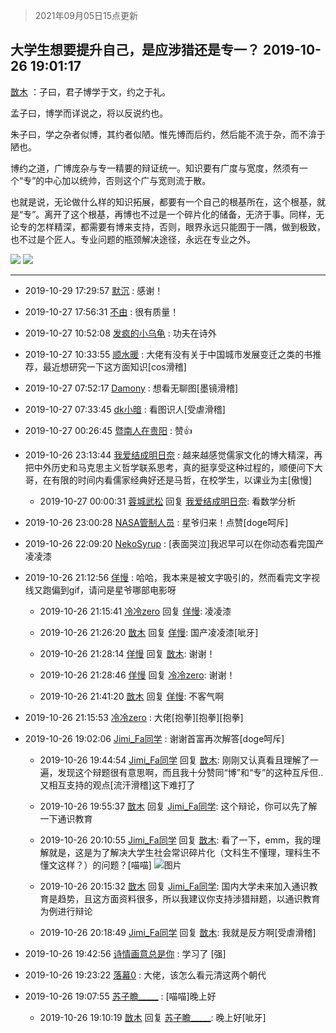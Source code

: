> 2021年09月05日15点更新
<link rel="stylesheet" href="https://cdn.jsdelivr.net/gh/taotie6/sampleJSON@main/css/photo_show.css">


 ## 大学生想要提升自己，是应涉猎还是专一？ 2019-10-26 19:01:17

 [㪚木](https://www.coolapk.com/feed/14516454?shareKey=OTIwYjA2YWFkM2FhNjEzMTc1MGE~) ：子曰，君子博学于文，约之于礼。

孟子曰，博学而详说之，将以反说约也。

朱子曰，学之杂者似博，其约者似陋。惟先博而后约，然后能不流于杂，而不渰于陋也。

博约之道，广博庞杂与专一精要的辩证统一。知识要有广度与宽度，然须有一个“专”的中心加以统帅，否则这个广与宽则流于散。<!--break-->

也就是说，无论做什么样的知识拓展，都要有一个自己的根基所在，这个根基，就是“专”。离开了这个根基，再博也不过是一个碎片化的储备，无济于事。同样，无论专的怎样精深，都需要有博来支持，否则，眼界永远只能囿于一隅，做到极致，也不过是个匠人。专业问题的瓶颈解决途径，永远在专业之外。 

<div class="album">
<img class="img-item" src="https://image.coolapk.com/feed/2019/0507/23/1081091_4558_1928@400x225.gif" />
<img class="img-item" src="https://image.coolapk.com/feed/2019/1026/19/1081091_8309acad_7675_2349@400x225.gif" />
</div>

 ------- 

- 2019-10-29 17:29:57 [默沉](uid=910022) : 感谢！ 

- 2019-10-27 17:56:31 [不由](uid=698505) : 很有质量！ 

- 2019-10-27 10:52:08 [发疯的小乌龟](uid=2311133) : 功夫在诗外 

- 2019-10-27 10:33:55 [顺水暖](uid=2030768) : 大佬有没有关于中国城市发展变迁之类的书推荐，最近想研究一下这方面知识[cos滑稽] 

- 2019-10-27 07:52:17 [Damony](uid=1037119) : 想看无聊图[墨镜滑稽] 

- 2019-10-27 07:33:45 [dk小暗](uid=1335269) : 看图识人[受虐滑稽] 

- 2019-10-27 00:26:45 [暨南人在贵阳](uid=2427652) : 赞👍 

- 2019-10-26 23:13:44 [我爱结成明日奈](uid=1772977) : 越来越感觉儒家文化的博大精深，再把中外历史和马克思主义哲学联系思考，真的挺享受这种过程的，顺便问下大哥，在有限的时间内看儒家经典好还是马哲，在校学生，以课业为主[傲慢] 

    - 2019-10-27 00:00:31 [蓉城武松](uid=2335991) 回复 [我爱结成明日奈](uid=1772977): 看数学分析 

- 2019-10-26 23:00:28 [NASA管制人员](uid=2379102) : 星爷归来！点赞[doge呵斥] 

- 2019-10-26 22:09:20 [NekoSyrup](uid=1868243) : [表面哭泣]我迟早可以在你动态看完国产凌凌漆 

- 2019-10-26 21:12:56 [佯慢](uid=888105) : 哈哈，我本来是被文字吸引的，然而看完文字视线又跑偏到gif，请问是星爷哪部电影呀 

    - 2019-10-26 21:15:41 [冷冷zero](uid=1161800) 回复 [佯慢](uid=888105): 凌凌漆 

    - 2019-10-26 21:26:20 [㪚木](uid=1081091) 回复 [佯慢](uid=888105): 国产凌凌漆[呲牙] 

    - 2019-10-26 21:28:14 [佯慢](uid=888105) 回复 [㪚木](uid=1081091): 谢谢！ 

    - 2019-10-26 21:28:46 [佯慢](uid=888105) 回复 [冷冷zero](uid=1161800): 谢谢！ 

    - 2019-10-26 21:41:20 [㪚木](uid=1081091) 回复 [佯慢](uid=888105): 不客气啊 

- 2019-10-26 21:15:53 [冷冷zero](uid=1161800) : 大佬[抱拳][抱拳][抱拳] 

- 2019-10-26 19:02:06 [Jimi_Fa同学](uid=658442) : 谢谢首富再次解答[doge呵斥] 

    - 2019-10-26 19:44:54 [Jimi_Fa同学](uid=658442) 回复 [㪚木](uid=1081091): 刚刚又认真看且理解了一遍，发现这个辩题很有意思啊，而且我十分赞同“博”和“专”的这种互斥但..又相互支持的观点[流汗滑稽]这下难打了 

    - 2019-10-26 19:55:37 [㪚木](uid=1081091) 回复 [Jimi_Fa同学](uid=658442): 这个辩论，你可以先了解一下通识教育 

    - 2019-10-26 20:10:55 [Jimi_Fa同学](uid=658442) 回复 [㪚木](uid=1081091): 看了一下，emm，我的理解就是，这是为了解决大学生社会常识碎片化（文科生不懂理，理科生不懂文这样？）的问题？[喵喵] ![图片](https://image.coolapk.com/feed/2019/1026/20/658442_43be4ff2_1854_1494@1440x3120.jpeg)

    - 2019-10-26 20:15:32 [㪚木](uid=1081091) 回复 [Jimi_Fa同学](uid=658442): 国内大学未来加入通识教育是趋势，且这方面资料很多，所以我建议你支持涉猎辩题，以通识教育为例进行辩论 

    - 2019-10-26 20:18:49 [Jimi_Fa同学](uid=658442) 回复 [㪚木](uid=1081091): 我就是反方啊[受虐滑稽] 

- 2019-10-26 19:42:56 [诗情画意总是你](uid=643141) : 学习了 [强] 

- 2019-10-26 19:23:22 [落幕0](uid=1382501) : 大佬，该怎么看元清这两个朝代 

- 2019-10-26 19:07:55 [苏子瞻_____](uid=793089) : [喵喵]晚上好 

    - 2019-10-26 19:10:19 [㪚木](uid=1081091) 回复 [苏子瞻_____](uid=793089): 晚上好[呲牙] 

